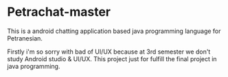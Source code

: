 # Petrachat-master
This is a android chatting application based java programming language for Petranesian.

Firstly i'm so sorry with bad of UI/UX because at 3rd semester we don't study Android studio & UI/UX. This project just for fulfill the final project in java programming.
